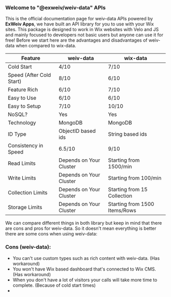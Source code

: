 ### Welcome to "@exweiv/weiv-data" APIs

This is the official documentation page for weiv-data APIs powered by **ExWeiv Apps**, we have built an API library for you to use with your Wix sites. This package is designed to work in Wix websites with Velo and JS and mainly focused to developers not basic users but anyone can use it for free! Before we start here are the advantages and disadvantages of weiv-data when compared to wix-data.

| Feature | weiv-data | wix-data |
| --- | --- | --- |
| Cold Start | 4/10 | 7/10 |
| Speed (After Cold Start) | 8/10 | 6/10 |
| Feature Rich | 6/10 | 7/10 |
| Easy to Use | 6/10 | 6/10 |
| Easy to Setup | 7/10 | 10/10 |
| NoSQL? | Yes | Yes |
| Technology | MongoDB | MongoDB |
| ID Type | ObjectID based ids | String based ids |
| Consistency in Speed | 6.5/10 | 9/10 |
| Read Limits | Depends on Your Cluster | Starting from 1500/min  |
| Write Limits | Depends on Your Cluster | Starting from 100/min |
| Collection Limits | Depends on Your Cluster | Starting from 15 Collection |
| Storage Limits | Depends on Your Cluster | Starting from 1500 Items/Rows |

We can compare different things in both library but keep in mind that there are cons and pros for weiv-data. So it doesn't mean everything is better there are some cons when using weiv-data:

### Cons (weiv-data):
- You can't use custom types such as rich content with weiv-data. (Has workaround)
- You won't have Wix based dashboard that's connected to Wix CMS. (Has workaround)
- When you don't have a lot of visitors your calls will take more time to complete. (Because of cold start times)
- 